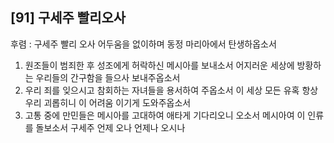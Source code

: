 ## [91] 구세주 빨리오사

후렴 : 구세주 빨리 오사 어두움을 없이하며 동정 마리아에서 탄생하옵소서
1) 원조들이 범죄한 후 성조에게 허락하신 메시아를 보내소서 어지러운 세상에 방황하는 우리들의 간구함을 들으사 보내주옵소서
2) 우리 죄를 잊으시고 참회하는 자녀들을 용서하여 주옵소서 이 세상 모든 유혹 항상 우리 괴롭히니 이 어려움 이기게 도와주옵소서
3) 고통 중에 만민들은 메시아를 고대하여 애타게 기다리오니 오소서 메시아여 이 인류를 돌보소서 구세주 언제 오나 언제나 오시나
